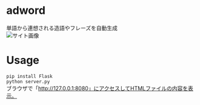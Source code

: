 # adword
単語から連想される造語やフレーズを自動生成  
![サイト画像](https://raw.github.com/wiki/ao1neko/adword/image.png)  
# Usage
`pip install Flask`  
`python server.py`  
ブラウザで「http://127.0.0.1:8080」にアクセスしてHTMLファイルの内容を表示。
